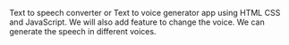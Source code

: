 Text to speech converter or Text to voice generator app using HTML CSS and JavaScript. We will also add feature to change the voice. We can generate the speech in different voices.

